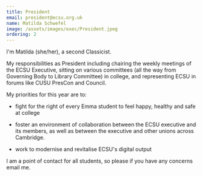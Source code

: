 ```yaml
---
title: President
email: president@ecsu.org.uk
name: Matilda Schwefel
image: /assets/images/exec/President.jpeg
ordering: 2
---
```

I'm Matilda (she/her), a second Classicist. 

My responsibilities as President including chairing the weekly meetings of the ECSU Executive, sitting on various committees (all the way from Governing Body to Library Committee) in college, and representing ECSU in forums like CUSU PresCon and Council. 

My priorities for this year are to:

- fight for the right of every Emma student to feel happy, healthy and safe at college

- foster an environment of collaboration between the ECSU executive and its members, as well as between the executive and other unions across Cambridge.

- work to modernise and revitalise ECSU's digital output

I am a point of contact for all students, so please if you have any concerns email me.

